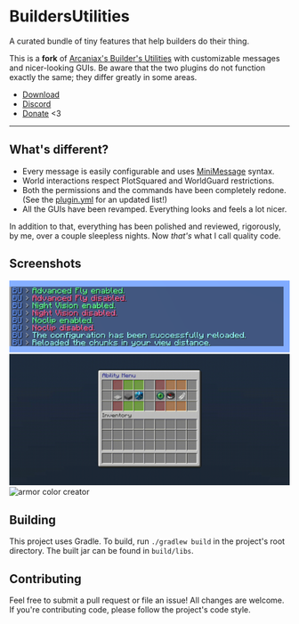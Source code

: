 # BuildersUtilities
A curated bundle of tiny features that help builders do their thing.

This is a **fork** of [Arcaniax's Builder's Utilities][arcaniax-bu] with
customizable messages and nicer-looking GUIs. Be aware that the two plugins do
not function exactly the same; they differ greatly in some areas.

* [Download](https://github.com/TehBrian/BuildersUtilities/releases/latest)
* [Discord](https://thbn.me/discord)
* [Donate](https://github.com/sponsors/TehBrian) <3

[arcaniax-bu]: https://www.spigotmc.org/resources/builders-utilities.42361/

---

## What's different?

- Every message is easily configurable and uses [MiniMessage][MiniMessage] syntax.
- World interactions respect PlotSquared and WorldGuard restrictions.
- Both the permissions and the commands have been completely redone. (See the
  [plugin.yml][plugin.yml] for an updated list!)
- All the GUIs have been revamped. Everything looks and feels a lot nicer.

In addition to that, everything has been polished and reviewed, rigorously, by
me, over a couple sleepless nights. Now *that's* what I call quality code.

[MiniMessage]: https://docs.adventure.kyori.net/minimessage/

[plugin.yml]: https://github.com/TehBrian/BuildersUtilities/blob/main/src/main/resources/plugin.yml

## Screenshots
![commands](assets/commands.png)
![ability menu](assets/ability-menu.gif)
![armor color creator](assets/armor-color-creator.gif)

## Building
This project uses Gradle. To build, run `./gradlew build` in the project's root
directory. The built jar can be found in `build/libs`.

## Contributing
Feel free to submit a pull request or file an issue! All changes are welcome. If
you're contributing code, please follow the project's code style.
